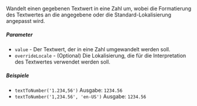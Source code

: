 Wandelt einen gegebenen Textwert in eine Zahl um, wobei die Formatierung des Textwertes an die angegebene oder die Standard-Lokalisierung angepasst wird.

##### Parameter
* `value` - Der Textwert, der in eine Zahl umgewandelt werden soll.
* `overrideLocale` - (Optional) Die Lokalisierung, die für die Interpretation des Textwertes verwendet werden soll.

##### Beispiele
* `textToNumber('1.234,56')` Ausgabe: `1234.56`
* `textToNumber('1,234.56', 'en-US')` Ausgabe: `1234.56` 
